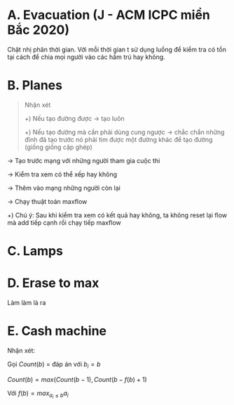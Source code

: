 
# A. Evacuation (J - ACM ICPC miền Bắc 2020)
Chặt nhị phân thời gian. Với mỗi thời gian t sử dụng luồng để kiểm tra có tồn tại cách để chia mọi người vào các hầm trú hay không.

# B. Planes
> Nhận xét
>
>+) Nếu tạo đường được -> tạo luôn
>
>+) Nếu tạo đường mà cần phải dùng cung ngược -> chắc chắn những đỉnh đã tạo trước nó phải tìm được một đường khác để tạo đường (giống giống cặp ghép)

-> Tạo trước mạng với những người tham gia cuộc thi

-> Kiểm tra xem có thể xếp hay không

-> Thêm vào mạng những người còn lại

-> Chạy thuật toán maxflow

+) Chú ý: Sau khi kiểm tra xem có kết quả hay không, ta không reset lại flow mà add tiếp cạnh rồi chạy tiếp maxflow

# C. Lamps

# D. Erase to max
Làm làm là ra

# E. Cash machine
Nhận xét:

Gọi $Count(b)$ = đáp án với $b_i = b$

$Count(b) = max(Count(b - 1), Count(b - f(b) + 1)$

Với $f(b) = max_{a_i \leq b}{a_i}$
<!--stackedit_data:
eyJoaXN0b3J5IjpbLTUzMDQzODk1MSwxNDUzMzA1OTEwLDI5OD
M2MDU5NywtMzkzOTU4MTI4LC05NjQ4MDIxMzUsOTM1NDY3OTk5
LDEyNjIxNjgwODYsLTU5MTc0NTgwOCwxMDg1MjQ5MzY2LC05ND
U5NzUxMTksMTU5Njg3Njk0Nyw5MDkyOTE0MTcsMjk2Njk4OTI1
XX0=
-->